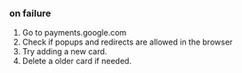 ### on failure

1. Go to payments.google.com
1. Check if popups and redirects are allowed in the browser
1. Try adding a new card.
1. Delete a older card if needed.
